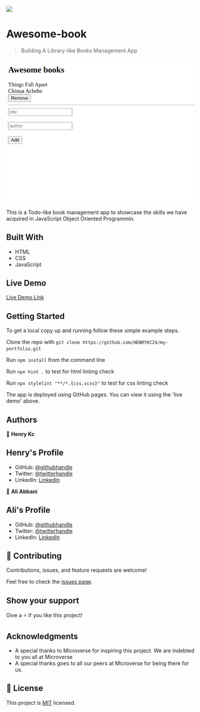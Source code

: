 
![](https://img.shields.io/badge/Microverse-blueviolet)
# Awesome-book

> Building A Library-like Books Management App

![screenshot](./assets/images/app_screenshot.png)

This is a Todo-like book management app to showcase the skills we have acquired in JavaScript Object Oriented Programmin.

## Built With

- HTML
- CSS
- JavaScript

## Live Demo

[Live Demo Link](https://naughty-jackson-467756.netlify.app/)


## Getting Started


To get a local copy up and running follow these simple example steps.

Clone the repo with `git clone https://github.com/HENRYKC24/my-portfolio.git`

Run `npm install` from the command line

Run `npx hint .` to test for html linting check

Run `npx stylelint "**/*.{css,scss}"` to test for css linting check 


The app is deployed using GitHub pages. You can view it using the 'live demo' above.



## Authors
👤 **Henry Kc**
## Henry's Profile
- GitHub: [@githubhandle](https://github.com/henrykc24)
- Twitter: [@twitterhandle](https://twitter.com/henrykc24)
- LinkedIn: [LinkedIn](https://linkedin.com/in/henry-kc)

👤 **Ali Abbani**
## Ali's Profile
- GitHub: [@githubhandle](https://github.com/aliabbani)
- Twitter: [@twitterhandle](https://twitter.com/aliabbani)
- LinkedIn: [LinkedIn](https://www.linkedin.com/in/ali-abbani-8b6246150/)

## 🤝 Contributing

Contributions, issues, and feature requests are welcome!

Feel free to check the [issues page](https://github.com/HENRYKC24/my-portfolio/issues/).

## Show your support

Give a ⭐️ if you like this project!

## Acknowledgments

- A special thanks to Microverse for inspiring this project. We are indebted to you all at Microverse
- A special thanks goes to all our peers at Microverse for being there for us.

## 📝 License

This project is [MIT](./MIT.md) licensed.
